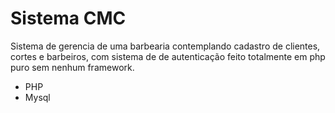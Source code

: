 # Sistema CMC

Sistema de gerencia de uma barbearia contemplando cadastro de clientes, cortes e barbeiros, com sistema de de autenticação feito totalmente em php puro sem nenhum framework.

 - PHP
 - Mysql
